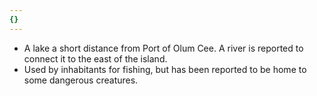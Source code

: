 ```yaml
---
{}
---
```

- A lake a short distance from Port of Olum Cee. A river is reported to connect it to the east of the island. 
- Used by inhabitants for fishing, but has been reported to be home to some dangerous creatures. 
